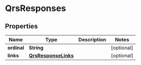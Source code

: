 

# QrsResponses

## Properties

Name | Type | Description | Notes
------------ | ------------- | ------------- | -------------
**ordinal** | **String** |  |  [optional]
**links** | [**QrsResponseLinks**](QrsResponseLinks.md) |  |  [optional]





